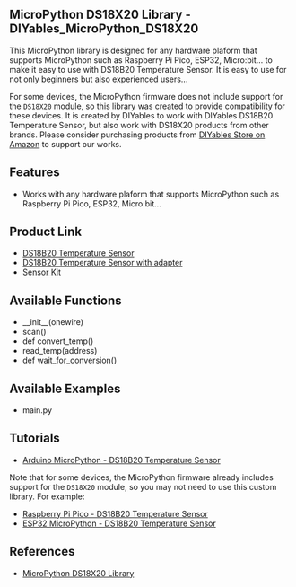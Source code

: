 ## MicroPython DS18X20 Library - DIYables_MicroPython_DS18X20
This MicroPython library is designed for any hardware plaform that supports MicroPython such as Raspberry Pi Pico, ESP32, Micro:bit... to make it easy to use with DS18B20 Temperature Sensor. It is easy to use for not only beginners but also experienced users... 

For some devices, the MicroPython firmware does not include support for the `DS18X20` module, so this library was created to provide compatibility for these devices. It is created by DIYables to work with DIYables DS18B20 Temperature Sensor, but also work with DS18X20 products from other brands. Please consider purchasing products from [DIYables Store on Amazon](https://amazon.com/diyables) to support our works.



Features
----------------------------
* Works with any hardware plaform that supports MicroPython such as Raspberry Pi Pico, ESP32, Micro:bit...

Product Link
----------------------------
* [DS18B20 Temperature Sensor](https://diyables.io/products/ds18b20-one-wire-temperature-sensor)
* [DS18B20 Temperature Sensor with adapter](https://diyables.io/products/ds18b20-temperature-sensor)
* [Sensor Kit](https://diyables.io/products/sensor-kit)



Available Functions
----------------------------
* \_\_init\_\_(onewire)
* scan()
* def convert_temp()
* read_temp(address)
* def wait_for_conversion()



Available Examples
----------------------------
* main.py



Tutorials
----------------------------
* [Arduino MicroPython - DS18B20 Temperature Sensor](https://newbiely.com/tutorials/arduino-micropython/arduino-micropython-temperature-sensor)


Note that for some devices, the MicroPython firmware already includes support for the `DS18X20` module, so you may not need to use this custom library. For example:
* [Raspberry Pi Pico - DS18B20 Temperature Sensor](https://newbiely.com/tutorials/raspberry-pico/raspberry-pi-pico-temperature-sensor)
* [ESP32 MicroPython - DS18B20 Temperature Sensor](https://newbiely.com/tutorials/esp32-micropython/esp32-micropython-temperature-sensor)



References
----------------------------
* [MicroPython DS18X20 Library](https://newbiely.com/tutorials/micropython/micropython-ds18x20-library)
